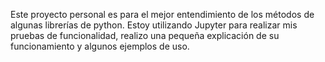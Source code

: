 Este proyecto personal es para el mejor entendimiento de los métodos de algunas librerías de python. Estoy utilizando Jupyter para realizar mis pruebas de funcionalidad, realizo una pequeña explicación de su funcionamiento y algunos ejemplos de uso.
